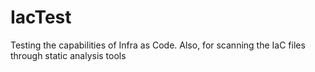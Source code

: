 # IacTest
Testing the capabilities of Infra as Code. Also, for scanning the IaC files through static analysis tools
